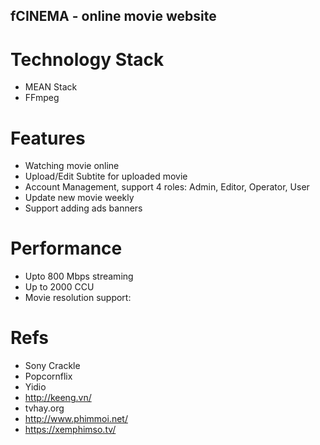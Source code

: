 fCINEMA - online movie website
---

# Technology Stack
- MEAN Stack
- FFmpeg

# Features
- Watching movie online
- Upload/Edit Subtite for uploaded movie
- Account Management, support 4 roles: Admin, Editor, Operator, User
- Update new movie weekly
- Support adding ads banners

# Performance
- Upto 800 Mbps streaming
- Up to 2000 CCU
- Movie resolution support: 

# Refs
- Sony Crackle
- Popcornflix
- Yidio
- http://keeng.vn/
- tvhay.org
- http://www.phimmoi.net/
- https://xemphimso.tv/
